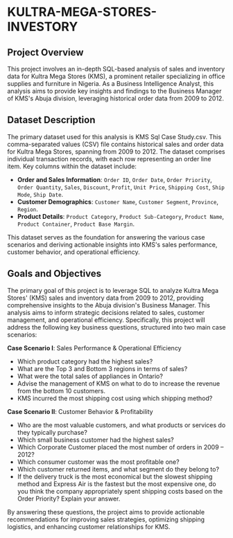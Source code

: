 # KULTRA-MEGA-STORES-INVESTORY
## Project Overview
This project involves an in-depth SQL-based analysis of sales and inventory data for Kultra Mega Stores (KMS), a prominent retailer specializing in office supplies and furniture in Nigeria. As a Business Intelligence Analyst, this analysis aims to provide key insights and findings to the Business Manager of KMS's Abuja division, leveraging historical order data from 2009 to 2012.
## Dataset Description
The primary dataset used for this analysis is KMS Sql Case Study.csv. This comma-separated values (CSV) file contains historical sales and order data for Kultra Mega Stores, spanning from 2009 to 2012.
The dataset comprises individual transaction records, with each row representing an order line item. Key columns within the dataset include:
- __Order and Sales Information__: `Order ID`, `Order Date`, `Order Priority`, `Order Quantity`, `Sales`, `Discount`, `Profit`, `Unit Price`, `Shipping Cost`, `Ship Mode`, `Ship Date`.
- __Customer Demographics__: `Customer Name`, `Customer Segment`, `Province`, `Region`.
- __Product Details__: `Product Category`, `Product Sub-Category`, `Product Name`, `Product Container`, `Product Base Margin`.
  
This dataset serves as the foundation for answering the various case scenarios and deriving actionable insights into KMS's sales performance, customer behavior, and operational efficiency.

## Goals and Objectives
The primary goal of this project is to leverage SQL to analyze Kultra Mega Stores' (KMS) sales and inventory data from 2009 to 2012, providing comprehensive insights to the Abuja division's Business Manager. This analysis aims to inform strategic decisions related to sales, customer management, and operational efficiency.
Specifically, this project will address the following key business questions, structured into two main case scenarios:

__Case Scenario I__: Sales Performance & Operational Efficiency
- Which product category had the highest sales?
- What are the Top 3 and Bottom 3 regions in terms of sales?
- What were the total sales of appliances in Ontario?
- Advise the management of KMS on what to do to increase the revenue from the bottom 10 customers.
- KMS incurred the most shipping cost using which shipping method?

__Case Scenario II__: Customer Behavior & Profitability
- Who are the most valuable customers, and what products or services do they typically purchase?
- Which small business customer had the highest sales?
- Which Corporate Customer placed the most number of orders in 2009 – 2012?
- Which consumer customer was the most profitable one?
- Which customer returned items, and what segment do they belong to?
- If the delivery truck is the most economical but the slowest shipping method and Express Air is the fastest but the most expensive one, do you think the company appropriately spent shipping costs based on the Order Priority? Explain your answer.
  
By answering these questions, the project aims to provide actionable recommendations for improving sales strategies, optimizing shipping logistics, and enhancing customer relationships for KMS.
